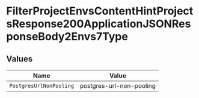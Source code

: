 # FilterProjectEnvsContentHintProjectsResponse200ApplicationJSONResponseBody2Envs7Type


## Values

| Name                     | Value                    |
| ------------------------ | ------------------------ |
| `PostgresUrlNonPooling`  | postgres-url-non-pooling |